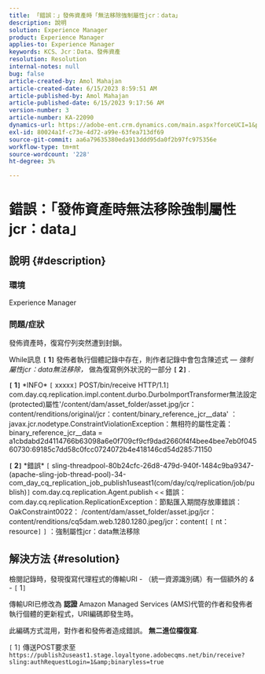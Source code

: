 ```yaml
---
title: 「錯誤：」發佈資產時「無法移除強制屬性jcr：data」
description: 說明
solution: Experience Manager
product: Experience Manager
applies-to: Experience Manager
keywords: KCS、Jcr：Data、發佈資產
resolution: Resolution
internal-notes: null
bug: false
article-created-by: Amol Mahajan
article-created-date: 6/15/2023 8:59:51 AM
article-published-by: Amol Mahajan
article-published-date: 6/15/2023 9:17:56 AM
version-number: 3
article-number: KA-22090
dynamics-url: https://adobe-ent.crm.dynamics.com/main.aspx?forceUCI=1&pagetype=entityrecord&etn=knowledgearticle&id=46c889f6-5a0b-ee11-8f6e-6045bd0065f9
exl-id: 80024a1f-c73e-4d72-a99e-63fea713df69
source-git-commit: aa6a79635380eda913ddd95da0f2b97fc975356e
workflow-type: tm+mt
source-wordcount: '228'
ht-degree: 3%

---
```


# 錯誤：「發佈資產時無法移除強制屬性jcr：data」

## 說明 {#description}


### <b>環境</b>

Experience Manager



### <b>問題/症狀</b>

發佈資產時，復寫佇列突然遭到封鎖。

While訊息 <b>`[` 1`]` </b> 發佈者執行個體記錄中存在，則作者記錄中會包含陳述式 —  *強制屬性jcr：data無法移除，* 做為復寫例外狀況的一部分 <b>`[` 2`]` </b>.


<b>`[` 1`]` </b> \*INFO\* `[` xxxxx`]`  POST/bin/receive HTTP/1.1`]`  com.day.cq.replication.impl.content.durbo.DurboImportTransformer無法設定(protected)屬性&#39;/content/dam/asset_folder/asset.jpg/jcr：content/renditions/original/jcr：content/binary_reference_jcr__data&#39; ： javax.jcr.nodetype.ConstraintViolationException：無相符的屬性定義： binary_reference_jcr__data = a1cbdabd2d4114766b63098a6e0f709cf9cf9dad2660f4f4bee4bee7eb0f04560730:69185c7dd58c0fcc0724072b4e418146cd54d285:71150<br>

<b>`[` 2`]` </b> \*錯誤\* `[` sling-threadpool-80b24cfc-26d8-479d-940f-1484c9ba9347-(apache-sling-job-thread-pool)-34-com_day_cq_replication_job_publish1useast1(com/day/cq/replication/job/publish)`]`  com.day.cq.replication.Agent.publish `<` `<`  錯誤： com.day.cq.replication.ReplicationException：節點匯入期間存放庫錯誤： OakConstraint0022： /content/dam/asset_folder/asset.jpg/jcr：content/renditions/cq5dam.web.1280.1280.jpeg/jcr：content`[` `[` nt：resource`]` `]` ：強制屬性jcr：data無法移除<br>

## 解決方法 {#resolution}


檢閱記錄時，發現復寫代理程式的傳輸URI - （統一資源識別碼）有一個額外的 *&amp;* - `[` 1`]`

傳輸URI已修改為 <b>認證</b> Amazon Managed Services (AMS)代管的作者和發佈者執行個體的更新程式，URI編碼即發生時。

此編碼方式混用，對作者和發佈者造成錯誤。 <b>無二進位檔復寫</b>.



`[` 1`]`  傳送POST要求至 `https://publish2useast1.stage.loyaltyone.adobecqms.net/bin/receive?sling:authRequestLogin=1&amp;binaryless=true`
